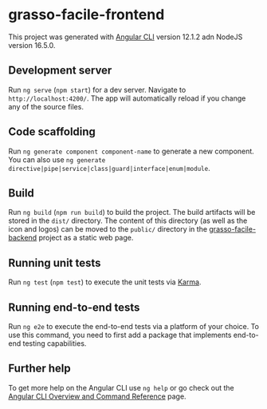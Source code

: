 # grasso-facile-frontend

This project was generated with [Angular CLI](https://github.com/angular/angular-cli) version 12.1.2 adn NodeJS version 16.5.0.

## Development server

Run `ng serve` (`npm start`) for a dev server. Navigate to `http://localhost:4200/`. The app will automatically reload if you change any of the source files.

## Code scaffolding

Run `ng generate component component-name` to generate a new component. You can also use `ng generate directive|pipe|service|class|guard|interface|enum|module`.

## Build

Run `ng build` (`npm run build`) to build the project. The build artifacts will be stored in the `dist/` directory. The content of this directory (as well as the icon and logos) can be moved to the `public/` directory in the [grasso-facile-backend](https://github.com/Cotezzo/grasso-facile-backend) project as a static web page.

## Running unit tests

Run `ng test` (`npm test`) to execute the unit tests via [Karma](https://karma-runner.github.io).

## Running end-to-end tests

Run `ng e2e` to execute the end-to-end tests via a platform of your choice. To use this command, you need to first add a package that implements end-to-end testing capabilities.

## Further help

To get more help on the Angular CLI use `ng help` or go check out the [Angular CLI Overview and Command Reference](https://angular.io/cli) page.
